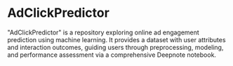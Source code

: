 # AdClickPredictor
"AdClickPredictor" is a repository exploring online ad engagement prediction using machine learning. It provides a dataset with user attributes and interaction outcomes, guiding users through preprocessing, modeling, and performance assessment via a comprehensive Deepnote notebook. 
